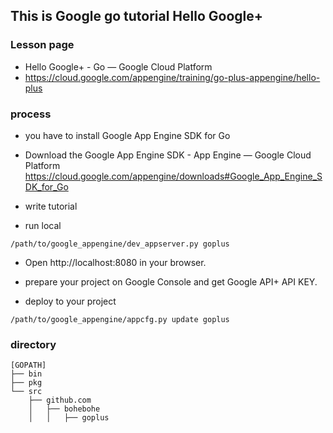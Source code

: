 ## This is Google go tutorial Hello Google+

### Lesson page

- Hello Google+ - Go — Google Cloud Platform
 - https://cloud.google.com/appengine/training/go-plus-appengine/hello-plus


### process

- you have to install Google App Engine SDK for Go
 - Download the Google App Engine SDK - App Engine — Google Cloud Platform https://cloud.google.com/appengine/downloads#Google_App_Engine_SDK_for_Go

- write tutorial

- run local

```
/path/to/google_appengine/dev_appserver.py goplus
```

- Open http://localhost:8080 in your browser.

- prepare your project on Google Console and get Google API+ API KEY.

- deploy to your project

```
/path/to/google_appengine/appcfg.py update goplus
```

### directory

```
[GOPATH]
├── bin
├── pkg
└── src
    ├── github.com
    │   ├── bohebohe
    │   │   ├── goplus

```
